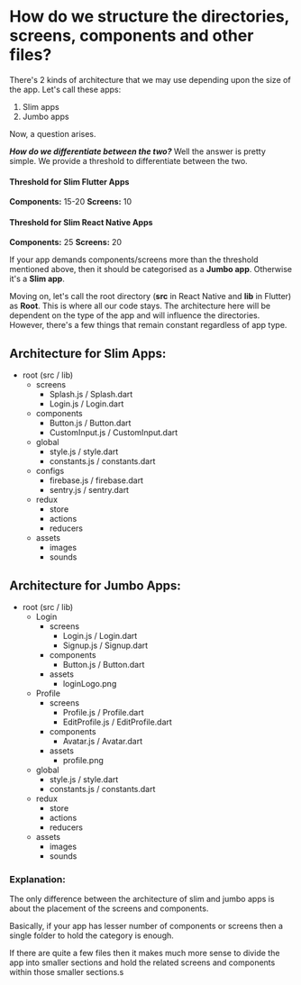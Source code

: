 # How do we structure the directories, screens, components and other files?

There's 2 kinds of architecture that we may use depending upon the size of the app.
Let's call these apps:
1. Slim apps
2. Jumbo apps

Now, a question arises. 

**_How do we differentiate between the two?_**
Well the answer is pretty simple. We provide a threshold to differentiate between the two.

#### Threshold for Slim Flutter Apps
**Components:** 15-20
**Screens:** 10
#### Threshold for Slim React Native Apps
**Components:** 25
**Screens:** 20

If your app demands components/screens more than the threshold mentioned above, then it should be categorised as a **Jumbo app**. Otherwise it's a **Slim app**.

Moving on, let's call the root directory (**src** in React Native and **lib** in Flutter) as **Root**.
This is where all our code stays. The architecture here will be dependent on the type of the app and will influence the directories. 
However, there's a few things that remain constant regardless of app type.

## Architecture for Slim Apps:
- root (src / lib)
    - screens
        - Splash.js / Splash.dart
        - Login.js / Login.dart
    - components
        - Button.js / Button.dart
        - CustomInput.js / CustomInput.dart
    - global
        - style.js / style.dart
        - constants.js / constants.dart
    - configs
        - firebase.js / firebase.dart
        - sentry.js / sentry.dart
    - redux
        - store
        - actions
        - reducers
    - assets
        - images
        - sounds

## Architecture for Jumbo Apps:
- root (src / lib)
    - Login
        - screens
            - Login.js / Login.dart
            - Signup.js / Signup.dart
        - components
            - Button.js / Button.dart
        - assets
            - loginLogo.png
    - Profile
        - screens
            - Profile.js / Profile.dart
            - EditProfile.js / EditProfile.dart
        - components
            - Avatar.js / Avatar.dart
        - assets
            - profile.png
    - global
        - style.js / style.dart
        - constants.js / constants.dart
    -  redux
        - store
        - actions
        - reducers
    - assets
        - images
        - sounds
  


### Explanation:
The only difference between the architecture of slim and jumbo apps is about the placement of the screens and components.

Basically, if your app has lesser number of components or screens then a single folder to hold the category is enough. 

If there are quite a few files then it makes much more sense to divide the app into smaller sections and hold the related screens and components within those smaller sections.s
